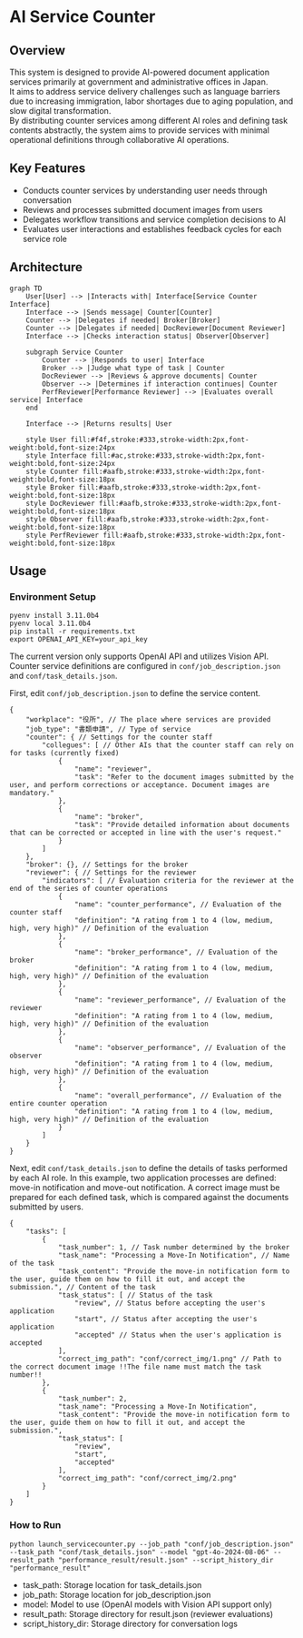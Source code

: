 # AI Service Counter

## Overview

This system is designed to provide AI-powered document application services primarily at government and administrative offices in Japan.  
It aims to address service delivery challenges such as language barriers due to increasing immigration, labor shortages due to aging population, and slow digital transformation.  
By distributing counter services among different AI roles and defining task contents abstractly, the system aims to provide services with minimal operational definitions through collaborative AI operations.

## Key Features
- Conducts counter services by understanding user needs through conversation
- Reviews and processes submitted document images from users
- Delegates workflow transitions and service completion decisions to AI
- Evaluates user interactions and establishes feedback cycles for each service role

## Architecture

```mermaid
graph TD
    User[User] --> |Interacts with| Interface[Service Counter Interface]
    Interface --> |Sends message| Counter[Counter]
    Counter --> |Delegates if needed| Broker[Broker]
    Counter --> |Delegates if needed| DocReviewer[Document Reviewer]
    Interface --> |Checks interaction status| Observer[Observer]
    
    subgraph Service Counter
        Counter --> |Responds to user| Interface
        Broker --> |Judge what type of task | Counter
        DocReviewer --> |Reviews & approve documents| Counter
        Observer --> |Determines if interaction continues| Counter
        PerfReviewer[Performance Reviewer] --> |Evaluates overall service| Interface
    end

    Interface --> |Returns results| User

    style User fill:#f4f,stroke:#333,stroke-width:2px,font-weight:bold,font-size:24px
    style Interface fill:#ac,stroke:#333,stroke-width:2px,font-weight:bold,font-size:24px
    style Counter fill:#aafb,stroke:#333,stroke-width:2px,font-weight:bold,font-size:18px
    style Broker fill:#aafb,stroke:#333,stroke-width:2px,font-weight:bold,font-size:18px
    style DocReviewer fill:#aafb,stroke:#333,stroke-width:2px,font-weight:bold,font-size:18px
    style Observer fill:#aafb,stroke:#333,stroke-width:2px,font-weight:bold,font-size:18px
    style PerfReviewer fill:#aafb,stroke:#333,stroke-width:2px,font-weight:bold,font-size:18px
```

## Usage
### Environment Setup
```
pyenv install 3.11.0b4
pyenv local 3.11.0b4
pip install -r requirements.txt
export OPENAI_API_KEY=your_api_key
```
The current version only supports OpenAI API and utilizes Vision API.
Counter service definitions are configured in `conf/job_description.json` and `conf/task_details.json`.

First, edit `conf/job_description.json` to define the service content.
```
{
    "workplace": "役所", // The place where services are provided
    "job_type": "書類申請", // Type of service
    "counter": { // Settings for the counter staff
        "collegues": [ // Other AIs that the counter staff can rely on for tasks (currently fixed)
            {
                "name": "reviewer",
                "task": "Refer to the document images submitted by the user, and perform corrections or acceptance. Document images are mandatory."
            },
            {
                "name": "broker",
                "task": "Provide detailed information about documents that can be corrected or accepted in line with the user's request."
            }
        ]
    },
    "broker": {}, // Settings for the broker
    "reviewer": { // Settings for the reviewer
        "indicators": [ // Evaluation criteria for the reviewer at the end of the series of counter operations
            {
                "name": "counter_performance", // Evaluation of the counter staff
                "definition": "A rating from 1 to 4 (low, medium, high, very high)" // Definition of the evaluation
            },
            {
                "name": "broker_performance", // Evaluation of the broker
                "definition": "A rating from 1 to 4 (low, medium, high, very high)" // Definition of the evaluation
            },
            {
                "name": "reviewer_performance", // Evaluation of the reviewer
                "definition": "A rating from 1 to 4 (low, medium, high, very high)" // Definition of the evaluation
            },
            {
                "name": "observer_performance", // Evaluation of the observer
                "definition": "A rating from 1 to 4 (low, medium, high, very high)" // Definition of the evaluation
            },
            {
                "name": "overall_performance", // Evaluation of the entire counter operation
                "definition": "A rating from 1 to 4 (low, medium, high, very high)" // Definition of the evaluation
            }
        ]
    }
}

```

Next, edit `conf/task_details.json` to define the details of tasks performed by each AI role.
In this example, two application processes are defined: move-in notification and move-out notification.
A correct image must be prepared for each defined task, which is compared against the documents submitted by users.
```
{
    "tasks": [
        {
            "task_number": 1, // Task number determined by the broker
            "task_name": "Processing a Move-In Notification", // Name of the task
            "task_content": "Provide the move-in notification form to the user, guide them on how to fill it out, and accept the submission.", // Content of the task
            "task_status": [ // Status of the task
                "review", // Status before accepting the user's application
                "start", // Status after accepting the user's application
                "accepted" // Status when the user's application is accepted
            ],
            "correct_img_path": "conf/correct_img/1.png" // Path to the correct document image !!The file name must match the task number!!
        },
        {
            "task_number": 2,
            "task_name": "Processing a Move-In Notification",
            "task_content": "Provide the move-in notification form to the user, guide them on how to fill it out, and accept the submission.",
            "task_status": [
                "review",
                "start",
                "accepted"
            ],
            "correct_img_path": "conf/correct_img/2.png"
        }
    ]
}
```

### How to Run
```
python launch_servicecounter.py --job_path "conf/job_description.json" --task_path "conf/task_details.json" --model "gpt-4o-2024-08-06" --result_path "performance_result/result.json" --script_history_dir "performance_result"
```
- task_path: Storage location for task_details.json
- job_path: Storage location for job_description.json
- model: Model to use (OpenAI models with Vision API support only)
- result_path: Storage directory for result.json (reviewer evaluations)
- script_history_dir: Storage directory for conversation logs
